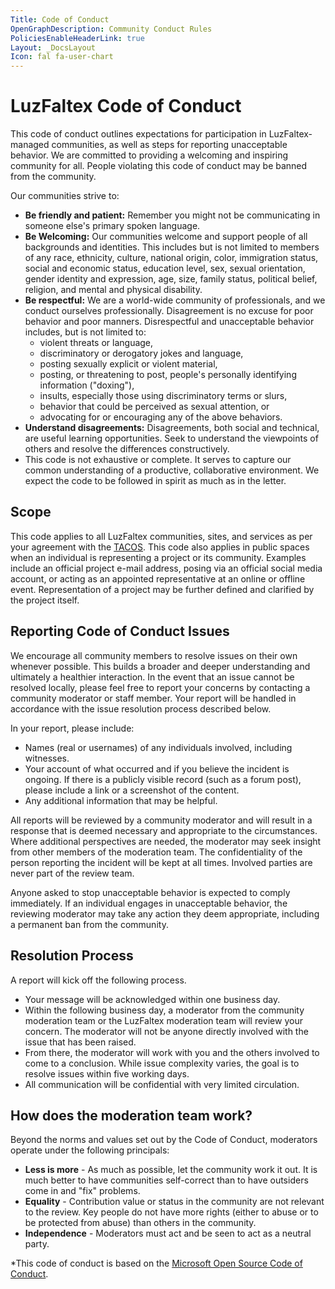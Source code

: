 ```yaml
---
Title: Code of Conduct
OpenGraphDescription: Community Conduct Rules
PoliciesEnableHeaderLink: true
Layout: _DocsLayout
Icon: fal fa-user-chart
---
```


# LuzFaltex Code of Conduct

This code of conduct outlines expectations for participation in LuzFaltex-managed communities, as well as steps for reporting unacceptable behavior. We are committed to providing a welcoming and inspiring community for all. People violating this code of conduct may be banned from the community.

Our communities strive to:

* **Be friendly and patient:** Remember you might not be communicating in someone else's primary spoken language.
* **Be Welcoming:** Our communities welcome and support people of all backgrounds and identities. This includes but is not limited to members of any race, ethnicity, culture, national origin, color, immigration status, social and economic status, education level, sex, sexual orientation, gender identity and expression, age, size, family status, political belief, religion, and mental and physical disability.
* **Be respectful:** We are a world-wide community of professionals, and we conduct ourselves professionally. Disagreement is no excuse for poor behavior and poor manners. Disrespectful and unacceptable behavior includes, but is not limited to:
  * violent threats or language,
  * discriminatory or derogatory jokes and language,
  * posting sexually explicit or violent material,
  * posting, or threatening to post, people's personally identifying information ("doxing"),
  * insults, especially those using discriminatory terms or slurs,
  * behavior that could be perceived as sexual attention, or
  * advocating for or encouraging any of the above behaviors.
* **Understand disagreements:** Disagreements, both social and technical, are useful learning opportunities. Seek to understand the viewpoints of others and resolve the differences constructively.
* This code is not exhaustive or complete. It serves to capture our common understanding of a productive, collaborative environment. We expect the code to be followed in spirit as much as in the letter.

## Scope

This code applies to all LuzFaltex communities, sites, and services as per your agreement with the [TACOS](xref:terms). This code also applies in public spaces when an individual is representing a project or its community. Examples include an official project e-mail address, posing via an official social media account, or acting as an appointed representative at an online or offline event. Representation of a project may be further defined and clarified by the project itself.

## Reporting Code of Conduct Issues

We encourage all community members to resolve issues on their own whenever possible. This builds a broader and deeper understanding and ultimately a healthier interaction. In the event that an issue cannot be resolved locally, please feel free to report your concerns by contacting a community moderator or staff member. Your report will be handled in accordance with the issue resolution process described below.

In your report, please include:

* Names (real or usernames) of any individuals involved, including witnesses.
* Your account of what occurred and if you believe the incident is ongoing. If there is a publicly visible record (such as a forum post), please include a link or a screenshot of the content.
* Any additional information that may be helpful.

All reports will be reviewed by a community moderator and will result in a response that is deemed necessary and appropriate to the circumstances. Where additional perspectives are needed, the moderator may seek insight from other members of the moderation team. The confidentiality of the person reporting the incident will be kept at all times. Involved parties are never part of the review team.

Anyone asked to stop unacceptable behavior is expected to comply immediately. If an individual engages in unacceptable behavior, the reviewing moderator may take any action they deem appropriate, including a permanent ban from the community.

## Resolution Process

A report will kick off the following process.

* Your message will be acknowledged within one business day.
* Within the following business day, a moderator from the community moderation team or the LuzFaltex moderation team will review your concern. The moderator will not be anyone directly involved with the issue that has been raised.
* From there, the moderator will work with you and the others involved to come to a conclusion. While issue complexity varies, the goal is to resolve issues within five working days.
* All communication will be confidential with very limited circulation.

## How does the moderation team work?

Beyond the norms and values set out by the Code of Conduct, moderators operate under the following principals:

* **Less is more** - As much as possible, let the community work it out. It is much better to have communities self-correct than to have outsiders come in and "fix" problems.
* **Equality** - Contribution value or status in the community are not relevant to the review. Key people do not have more rights (either to abuse or to be protected from abuse) than others in the community.
* **Independence** - Moderators must act and be seen to act as a neutral party.

*This code of conduct is based on the <a href="https://opensource.microsoft.com/codeofconduct/" is-external="true">Microsoft Open Source Code of Conduct</a>.